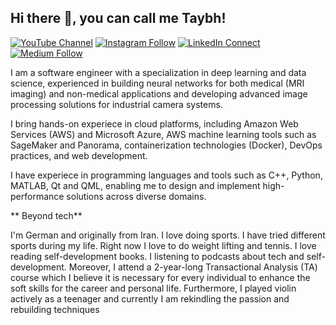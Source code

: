 ## Hi there 👋, you can call me Taybh! 

[![YouTube Channel](https://img.shields.io/badge/YouTube-Subscribe-red)](https://youtube.com/@tech_d3coded?feature=shared)
[![Instagram Follow](https://img.shields.io/badge/Instagram-Follow-blue?logo=instagram&style=social)](https://www.instagram.com/tech.decoded.de?igsh=ZWp0NXYzY3Fld3o3&utm_source=qr)
[![LinkedIn Connect](https://img.shields.io/badge/LinkedIn-Connect-blue?logo=linkedin&style=social)](https://www.linkedin.com/in/tayebeh-bahador-23356a185/)
[![Medium Follow](https://img.shields.io/badge/Medium-Follow-black?logo=medium&style=social)](https://medium.com/@innovate_tiba)

I am a software engineer with a specialization in deep learning and data science, experienced in building neural networks for both medical (MRI imaging) and non-medical applications and developing advanced image processing solutions for industrial camera systems.

I bring hands-on experiece in cloud platforms, including Amazon Web Services (AWS) and Microsoft Azure, AWS machine learning tools such as SageMaker and Panorama, containerization technologies (Docker), DevOps practices, and web development.

I have experiece in programming languages and tools such as C++, Python, MATLAB, Qt and QML, enabling me to design and implement high-performance solutions across diverse domains.

** Beyond tech**

I'm German and originally from Iran. 
I love doing sports. I have tried different sports during my life. Right now I love to do weight lifting and tennis. 
I love reading self-development books.
I listening to podcasts about tech and self-development. Moreover, I attend a 2-year-long Transactional Analysis (TA) course which I believe it is necessary for every individual to enhance the soft skills for the career and personal life. 
Furthermore, I played violin actively as a teenager and currently I am rekindling the passion and rebuilding techniques




<!--
**Taybh/taybh** is a ✨ _special_ ✨ repository because its `README.md` (this file) appears on your GitHub profile.

Here are some ideas to get you started:

- 🔭 I’m currently working on ...
- 🌱 I’m currently learning ...
- 👯 I’m looking to collaborate on ...
- 🤔 I’m looking for help with ...
- 💬 Ask me about ...
- 📫 How to reach me: ...
- 😄 Pronouns: ...
- ⚡ Fun fact: ...
-->
